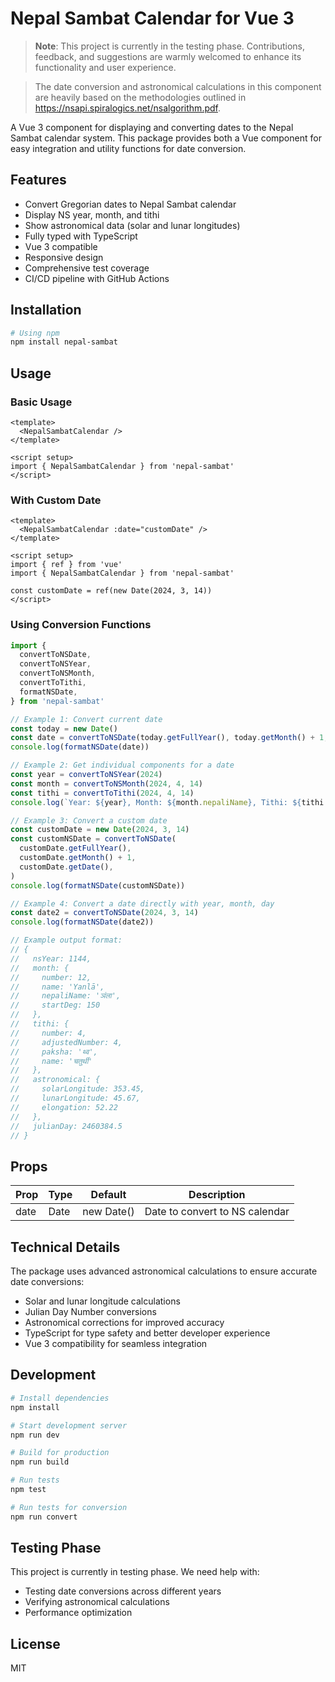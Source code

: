 # Nepal Sambat Calendar for Vue 3

> **Note**: This project is currently in the testing phase. Contributions, feedback, and suggestions are warmly welcomed to enhance its functionality and user experience.

> The date conversion and astronomical calculations in this component are heavily based on the methodologies outlined in https://nsapi.spiralogics.net/nsalgorithm.pdf.

A Vue 3 component for displaying and converting dates to the Nepal Sambat calendar system. This package provides both a Vue component for easy integration and utility functions for date conversion.

## Features

- Convert Gregorian dates to Nepal Sambat calendar
- Display NS year, month, and tithi
- Show astronomical data (solar and lunar longitudes)
- Fully typed with TypeScript
- Vue 3 compatible
- Responsive design
- Comprehensive test coverage
- CI/CD pipeline with GitHub Actions

## Installation

```bash
# Using npm
npm install nepal-sambat
```

## Usage

### Basic Usage

```vue
<template>
  <NepalSambatCalendar />
</template>

<script setup>
import { NepalSambatCalendar } from 'nepal-sambat'
</script>
```

### With Custom Date

```vue
<template>
  <NepalSambatCalendar :date="customDate" />
</template>

<script setup>
import { ref } from 'vue'
import { NepalSambatCalendar } from 'nepal-sambat'

const customDate = ref(new Date(2024, 3, 14))
</script>
```

### Using Conversion Functions

```typescript
import {
  convertToNSDate,
  convertToNSYear,
  convertToNSMonth,
  convertToTithi,
  formatNSDate,
} from 'nepal-sambat'

// Example 1: Convert current date
const today = new Date()
const date = convertToNSDate(today.getFullYear(), today.getMonth() + 1, today.getDate())
console.log(formatNSDate(date))

// Example 2: Get individual components for a date
const year = convertToNSYear(2024)
const month = convertToNSMonth(2024, 4, 14)
const tithi = convertToTithi(2024, 4, 14)
console.log(`Year: ${year}, Month: ${month.nepaliName}, Tithi: ${tithi.name}`)

// Example 3: Convert a custom date
const customDate = new Date(2024, 3, 14)
const customNSDate = convertToNSDate(
  customDate.getFullYear(),
  customDate.getMonth() + 1,
  customDate.getDate(),
)
console.log(formatNSDate(customNSDate))

// Example 4: Convert a date directly with year, month, day
const date2 = convertToNSDate(2024, 3, 14)
console.log(formatNSDate(date2))

// Example output format:
// {
//   nsYear: 1144,
//   month: {
//     number: 12,
//     name: 'Yanlā',
//     nepaliName: 'ञंला',
//     startDeg: 150
//   },
//   tithi: {
//     number: 4,
//     adjustedNumber: 4,
//     paksha: 'थ्व',
//     name: 'चतुर्थी'
//   },
//   astronomical: {
//     solarLongitude: 353.45,
//     lunarLongitude: 45.67,
//     elongation: 52.22
//   },
//   julianDay: 2460384.5
// }
```

## Props

| Prop | Type | Default    | Description                    |
| ---- | ---- | ---------- | ------------------------------ |
| date | Date | new Date() | Date to convert to NS calendar |

## Technical Details

The package uses advanced astronomical calculations to ensure accurate date conversions:

- Solar and lunar longitude calculations
- Julian Day Number conversions
- Astronomical corrections for improved accuracy
- TypeScript for type safety and better developer experience
- Vue 3 compatibility for seamless integration

## Development

```bash
# Install dependencies
npm install

# Start development server
npm run dev

# Build for production
npm run build

# Run tests
npm test

# Run tests for conversion
npm run convert
```

## Testing Phase

This project is currently in testing phase. We need help with:

- Testing date conversions across different years
- Verifying astronomical calculations
- Performance optimization

## License

MIT

